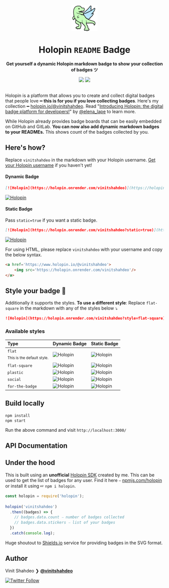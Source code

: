 <div align='center'>
  <img src='./public/images/holopin-icon.png'/>
  <h1>Holopin <code>README</code> Badge
  </h1>
  <p><strong>Get yourself a dynamic Holopin markdown badge to show your collection of badges ツ</strong></p>
  <img src='https://holopin.onrender.com/vinitshahdeo'/>
  <img src='https://holopin.onrender.com/vinitshahdeo?static=true'/>
  <br/><br/>
</div>

Holopin is a platform that allows you to create and collect digital badges that people love ━ **this is for you if you love collecting badges**. Here's my collection ━ [holopin.io/@vinitshahdeo](https://www.holopin.io/@vinitshahdeo). Read "[Introducing Holopin: the digital badge platform for developers!](https://dev.to/elenalape/introducing-holopin-the-digital-badge-platform-for-developers-2hlk)" by [@elena_lape](https://twitter.com/elena_lape) to learn more.

While Holopin already provides badge boards that can be easily embedded on GitHub and GitLab. **You can now also add dynamic markdown badges to your READMEs.** This shows count of the badges collected by you.

## Here's how?
Replace `vinitshahdeo` in the markdown with your Holopin username. [Get your Holopin username](https://www.holopin.io/) if you haven't yet!

#### Dynamic Badge

```markdown
[![Holopin](https://holopin.onrender.com/vinitshahdeo)](https://holopin.io/@vinitshahdeo)
```
[![Holopin](https://holopin.onrender.com/vinitshahdeo)](https://holopin.io/@vinitshahdeo)

#### Static Badge

Pass `static=true` if you want a static badge.

```markdown
[![Holopin](https://holopin.onrender.com/vinitshahdeo?static=true)](https://holopin.io/@vinitshahdeo)
```
[![Holopin](https://holopin.onrender.com/vinitshahdeo?static=true)](https://holopin.io/@vinitshahdeo)

For using HTML, please replace `vinitshahdeo` with your username and copy the below syntax.

```html
<a href='https://www.holopin.io/@vinitshahdeo'>
    <img src='https://holopin.onrender.com/vinitshahdeo'/>
</a>
```

## Style your badge 🦖

Additionally it supports the styles. **To use a different style**: Replace `flat-square` in the markdown with any of the styles below ⤵

```markdown
![Holopin](https://holopin.onrender.com/vinitshahdeo?style=flat-square)
```

### Available styles

| Type  | Dynamic Badge  | Static Badge
|:---|:---|:---|
| `flat` <br> <sub>This is the default style.<sub>  | ![Holopin](https://holopin.onrender.com/vinitshahdeo) | ![Holopin](https://holopin.onrender.com/vinitshahdeo?static=true) |
| `flat-square`  | ![Holopin](https://holopin.onrender.com/vinitshahdeo?style=flat-square)  | ![Holopin](https://holopin.onrender.com/vinitshahdeo?static=true&style=flat-square)  |
| `plastic`  | ![Holopin](https://holopin.onrender.com/vinitshahdeo?style=plastic)  | ![Holopin](https://holopin.onrender.com/vinitshahdeo?static=true&style=plastic)  |
| `social`  | ![Holopin](https://holopin.onrender.com/vinitshahdeo?style=social)  | ![Holopin](https://holopin.onrender.com/vinitshahdeo?static=true&style=social)  |
| `for-the-badge`  | ![Holopin](https://holopin.onrender.com/vinitshahdeo?style=for-the-badge)  | ![Holopin](https://holopin.onrender.com/vinitshahdeo??static=true&style=for-the-badge)  |

## Build locally

```console
npm install
npm start
```

Run the above command and visit `http://localhost:3000/`

## API Documentation

## Under the hood

This is built using an **unofficial** [Holopin SDK](https://github.com/vinitshahdeo/holopin) created by me. This can be used to get the list of badges for any user. Find it here ⎯ [npmjs.com/holopin](https://www.npmjs.com/package/holopin) or install it using ☞ `npm i holopin`.
  
```javascript
const holopin = require('holopin');

holopin('vinitshahdeo')
  .then((badges) => {
    // badges.data.count ⎯ number of badges collected
    // badges.data.stickers ⎯ list of your badges
  })
  .catch(console.log);

```
  
Huge shoutout to [Shields.io](https://shields.io/) service for providing badges in the SVG format.

## Author

Vinit Shahdeo ❯ **[@vinitshahdeo](https://github.com/vinitshahdeo)**

[![Twitter Follow](https://img.shields.io/twitter/follow/Vinit_Shahdeo.svg?style=social)](https://twitter.com/Vinit_Shahdeo)

